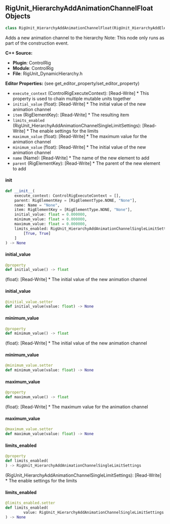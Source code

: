 ## RigUnit_HierarchyAddAnimationChannelFloat Objects

```python
class RigUnit_HierarchyAddAnimationChannelFloat(RigUnit_HierarchyAddElement)
```

Adds a new animation channel to the hierarchy
Note: This node only runs as part of the construction event.

**C++ Source:**

- **Plugin**: ControlRig
- **Module**: ControlRig
- **File**: RigUnit_DynamicHierarchy.h

**Editor Properties:** (see get_editor_property/set_editor_property)

- ``execute_context`` (ControlRigExecuteContext):  [Read-Write] * This property is used to chain multiple mutable units together
- ``initial_value`` (float):  [Read-Write] * The initial value of the new animation channel
- ``item`` (RigElementKey):  [Read-Write] * The resulting item
- ``limits_enabled`` (RigUnit_HierarchyAddAnimationChannelSingleLimitSettings):  [Read-Write] * The enable settings for the limits
- ``maximum_value`` (float):  [Read-Write] * The maximum value for the animation channel
- ``minimum_value`` (float):  [Read-Write] * The initial value of the new animation channel
- ``name`` (Name):  [Read-Write] * The name of the new element to add
- ``parent`` (RigElementKey):  [Read-Write] * The parent of the new element to add

<a id="unreal.RigUnit_HierarchyAddAnimationChannelFloat.__init__"></a>

#### __init__

```python
def __init__(
    execute_context: ControlRigExecuteContext = [],
    parent: RigElementKey = [RigElementType.NONE, "None"],
    name: Name = "None",
    item: RigElementKey = [RigElementType.NONE, "None"],
    initial_value: float = 0.000000,
    minimum_value: float = 0.000000,
    maximum_value: float = 0.000000,
    limits_enabled: RigUnit_HierarchyAddAnimationChannelSingleLimitSettings = [
        [True, True]
    ]
) -> None
```

<a id="unreal.RigUnit_HierarchyAddAnimationChannelFloat.initial_value"></a>

#### initial_value

```python
@property
def initial_value() -> float
```

(float):  [Read-Write] * The initial value of the new animation channel

<a id="unreal.RigUnit_HierarchyAddAnimationChannelFloat.initial_value"></a>

#### initial_value

```python
@initial_value.setter
def initial_value(value: float) -> None
```

<a id="unreal.RigUnit_HierarchyAddAnimationChannelFloat.minimum_value"></a>

#### minimum_value

```python
@property
def minimum_value() -> float
```

(float):  [Read-Write] * The initial value of the new animation channel

<a id="unreal.RigUnit_HierarchyAddAnimationChannelFloat.minimum_value"></a>

#### minimum_value

```python
@minimum_value.setter
def minimum_value(value: float) -> None
```

<a id="unreal.RigUnit_HierarchyAddAnimationChannelFloat.maximum_value"></a>

#### maximum_value

```python
@property
def maximum_value() -> float
```

(float):  [Read-Write] * The maximum value for the animation channel

<a id="unreal.RigUnit_HierarchyAddAnimationChannelFloat.maximum_value"></a>

#### maximum_value

```python
@maximum_value.setter
def maximum_value(value: float) -> None
```

<a id="unreal.RigUnit_HierarchyAddAnimationChannelFloat.limits_enabled"></a>

#### limits_enabled

```python
@property
def limits_enabled(
) -> RigUnit_HierarchyAddAnimationChannelSingleLimitSettings
```

(RigUnit_HierarchyAddAnimationChannelSingleLimitSettings):  [Read-Write] * The enable settings for the limits

<a id="unreal.RigUnit_HierarchyAddAnimationChannelFloat.limits_enabled"></a>

#### limits_enabled

```python
@limits_enabled.setter
def limits_enabled(
        value: RigUnit_HierarchyAddAnimationChannelSingleLimitSettings
) -> None
```

<a id="unreal.RigUnit_HierarchyAddAnimationChannelScaleFloat"></a>